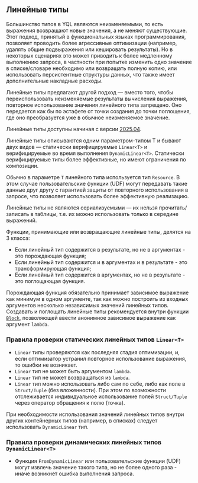 ## Линейные типы

Большинство типов в YQL являются неизменяемыми, то есть выражения возвращают новые значения, а не меняют существующие.
Этот подход, принятый в функциональных языках программирования, позволяет проводить более агрессивные оптимизации (например, удалять общие подвыражения или кешировать результаты).
Но в некоторых сценариях это может приводить к более медленному выполнению запроса, в частности при попытке изменить одно значение в списке/словаре необходимо или возвращать полную копию, или использовать персистентные структуры данных, что также имеет дополнительные накладные расходы.

Линейные типы предлагают другой подход — вместо того, чтобы переиспользовать неизменяемые результаты вычисления выражения, повторное использование значения линейного типа запрещено. Оно передается как бы по эстафете от точки создания до точки поглощения, где оно преобразуется уже в обычное неизменяемое значение.

Линейные типы доступны начиная с версии [2025.04](../changelog/2025.04.md).

Линейные типы описываются одним параметром-типом T и бывают двух видов — статически верифицируемые `Linear<T>` и верифицируемые во время выполнения `DynamicLinear<T>`.
Статически верифицируемые типы более эффективные, но имеют ограничения по композиции.

Обычно в параметре `T` линейного типа используется тип `Resource`. В этом случае пользовательские функции (UDF) могут передавать такие данные друг другу с гарантией защиты от повторного использования в запросе, что позволяет использовать более эффективную реализацию.

Линейные типы не являются сериализуемыми — их нельзя прочитать/записать в таблицы, т.е. их можно использовать только в середине выражений.

Функции, принимающие или возвращающие линейные типы, делятся на 3 класса:
* Если линейный тип содержится в результате, но не в аргументах - это порождающая функция;
* Если линейный тип содержится и в аргументах и в результате - это трансформирующая функция;
* Если линейный тип содержится в аргументах, но не в результате - это поглощающая функция.

Порождающая функция обязательно принимает зависимое выражение как минимум в одном аргументе, так как можно построить из входных аргументов несколько независимых значений линейных типов.
Создавать и поглощать линейные типы рекомендуется внутри функции [`Block`](../builtins/basic.md#block), позволяющей ввести анонимное зависимое выражение как аргумент `lambda`.

### Правила проверки статических линейных типов `Linear<T>`

* `Linear` типы проверяются как последняя стадия оптимизации, и, если оптимизатор устранил повторное использование выражения, то ошибки не возникает.
* `Linear` тип не может быть аргументом `lambda`.
* `Linear` тип не может возвращаться из `lambda`.
* `Linear` тип можно использовать либо сам по себе, либо как поле в `Struct/Tuple` (без вложенности). При этом по возможности отслеживается индивидуальное использование полей `Struct/Tuple` через оператор обращения к полю (точка).

При необходимости использования значений линейных типов внутри других контейнерных типов (например, в списках) следует использовать `DynamicLinear` тип.

### Правила проверки динамических линейных типов `DynamicLinear<T>`

* Функция `FromDynamicLinear` или пользовательские функции (UDF) могут извлечь значение такого типа, но не более одного раза - иначе возникнет ошибка выполнения запроса.
